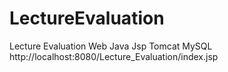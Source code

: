 # LectureEvaluation
Lecture Evaluation Web
Java Jsp Tomcat MySQL
http://localhost:8080/Lecture_Evaluation/index.jsp
